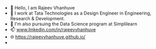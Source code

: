 - 👋 Hello, I am Rajeev Vhanhuve
- 💼 I work at Tata Technologies as a Design Engineer in Engineering, Research & Development.
- 🌱 I'm also pursuing the Data Science program at Simplilearn
- 📫 www.linkedin.com/in/rajeevvhanhuve
- 🌐 https://rajeevvhanhuve.github.io/
- 
<!---
rajeevvhanhuve/rajeevvhanhuve is a ✨ special ✨ repository because its `README.md` (this file) appears on your GitHub profile.
You can click the Preview link to take a look at your changes.
--->
